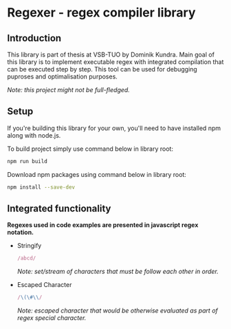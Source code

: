 # Regexer - regex compiler library

## Introduction

This library is part of thesis at VSB-TUO by Dominik Kundra.
Main goal of this library is to implement executable regex with integrated compilation that can be executed step by step. This tool can be used for debugging puproses and optimalisation purposes. 

*Note: this project might not be full-fledged.*

## Setup

If you're building this library for your own, you'll need to have installed npm along with node.js.

To build project simply use command below in library root:
```bash
npm run build
```
Download npm packages using command below in library root:
```bash
npm install --save-dev
```

## Integrated functionality
**Regexes used in code examples are presented in javascript 
regex notation.**

* Stringify 
    ```js
    /abcd/
    ```
    *Note: set/stream of characters that must be follow each other in order.* 

* Escaped Character
    ```js
    /\(\#\\/
    ```
    *Note: escaped character that would be otherwise evaluated as part of regex special character.*